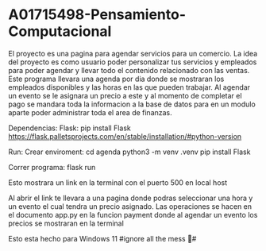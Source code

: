 # A01715498-Pensamiento-Computacional

El proyecto es una pagina para agendar servicios para un comercio. La idea del proyecto es como usuario poder personalizar tus servicios y empleados para poder agendar y llevar todo el contenido relacionado con las ventas. Este programa llevara una agenda por dia donde se mostraran los empleados disponibles y las horas en las que pueden trabajar. Al agendar un evento se le asignara un precio a este y al momento de completar el pago se mandara toda la informacion a la base de datos para en un modulo aparte poder administrar toda el area de finanzas.

Dependencias:
Flask:  pip install Flask     https://flask.palletsprojects.com/en/stable/installation/#python-version

Run:
Crear enviroment:
   cd agenda
   python3 -m venv .venv
   pip install Flask

Correr programa:
flask run

Esto mostrara un link en la terminal con el puerto 500 en local host

Al abrir el link te llevara a una pagina donde podras seleccionar una hora y un evento el cual tendra un precio asignado. Las operaciones se hacen en el documento app.py en la funcion payment donde al agendar un evento los precios se mostraran en la terminal

Esto esta hecho para Windows 11
#ignore all the mess 😬#


